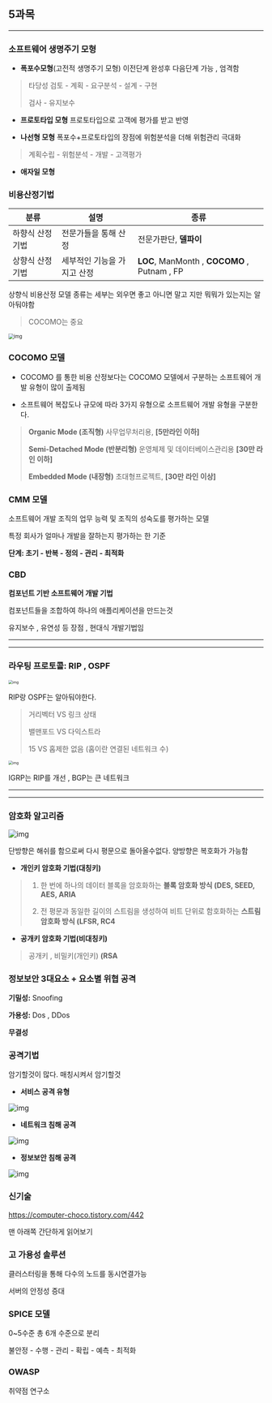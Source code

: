## 5과목

---

### 소프트웨어 생명주기 모형

+ **폭포수모형**(고전적 생명주기 모형) 이전단계 완성후 다음단계 가능 , 엄격함

> 타당성 검토 - 계획 - 요구분석 - 설계 - 구현
>
> 검사 - 유지보수

+ **프로토타입 모형** 프로토타입으로 고객에 평가를 받고 반영



+ **나선형 모형** 폭포수+프로토타입의 장점에 위험분석을 더해 위험관리 극대화

> 계획수립 - 위험분석 - 개발 - 고객평가

+ **애자일 모형**





### 비용산정기법

| 분류             | 설명                        | 종류                                         |
| ---------------- | --------------------------- | -------------------------------------------- |
| 하향식 산정 기법 | 전문가들을 통해 산정        | 전문가판단, **델파이**                       |
| 상향식 산정 기법 | 세부적인 기능을 가지고 산정 | **LOC**, ManMonth , **COCOMO** , Putnam , FP |

상향식 비용산정 모델 종류는 세부는 외우면 좋고 아니면 말고 지만 뭐뭐가 있는지는 알아둬야함

> COCOMO는 중요

<img src="https://blog.kakaocdn.net/dn/mnsWg/btraKEAq4p4/K99DxyZDpfkLXK8J626fu1/img.png" alt="img" style="zoom: 67%;" />



### COCOMO 모델

+ COCOMO 를 통한 비용 산정보다는 COCOMO 모델에서 구분하는 소프트웨어 개발 유형이 많이 출제됨

+ 소프트웨어 복잡도나 규모에 따라 3가지 유형으로 소프트웨어 개발 유형을 구분한다.

>  **Organic Mode (조직형)** 사무업무처리용, **[5만라인 이하]**
>
>  **Semi-Detached Mode (반분리형)** 운영체제 및 데이터베이스관리용 **[30만 라인 이하]**
>
> **Embedded Mode (내장형)** 초대형프로젝트, **[30만 라인 이상]**



### CMM 모델

소프트웨어 개발 조직의 업무 능력 및 조직의 성숙도를 평가하는 모델

 특정 회사가 얼마나 개발을 잘하는지 평가하는 한 기준

**단계: 초기 - 반복 - 정의 - 관리 - 최적화**



### CBD

**컴포넌트 기반 소프트웨어 개발 기법**

컴포넌트들을 조합하여 하나의 애플리케이션을 만드는것 

유지보수 , 유연성 등 장점 , 현대식 개발기법임



----

---

### 라우팅 프로토콜: RIP , OSPF

<img src="https://blog.kakaocdn.net/dn/begQBp/btraRjVUnoG/QipWbVOrGzWpCmYfghpX2K/img.png" alt="img" style="zoom:50%;" />

RIP랑 OSPF는 알아둬야한다.

> 거리벡터 VS 링크 상태
>
> 밸맨포드 VS 다익스트라
>
> 15 VS 홉제한 없음  (홉이란 연결된 네트워크 수)



<img src="https://blog.kakaocdn.net/dn/dMqkzg/btraRk8lKuY/VLeJXs521JmKKEa9d9vkQ1/img.png" alt="img" style="zoom:50%;" />

IGRP는 RIP를 개선 , BGP는 큰 네트워크 



---

---



### 암호화 알고리즘

![img](https://blog.kakaocdn.net/dn/nbIWf/btraKFMUHAM/N5hnI4ErGP7lHjTzn0mZe0/img.png)

단방향은 해쉬를 함으로써 다시 평문으로 돌아올수없다. 양방향은 복호화가 가능함



+ **개인키 암호화 기법(대칭키)**

> 1. 한 번에 하나의 데이터 블록을 암호화하는 **블록 암호화 방식 (DES, SEED, AES, ARIA** 
>
> 2. 전 평문과 동일한 길이의 스트림을 생성하여 비트 단위로 함호화하는 **스트림 암호화 방식 (LFSR, RC4**

+ **공개키 암호화 기법(비대칭키)**

> 공개키 , 비밀키(개인키)  **(RSA** 





### 정보보안 3대요소 + 요소별 위협 공격

**기밀성:** Snoofing

**가용성:** Dos , DDos

**무결성**



### 공격기법

암기할것이 많다. 매칭시켜서 암기할것

+ **서비스 공격 유형**

![img](https://blog.kakaocdn.net/dn/bk9xxf/btraSZv8e0R/gNC5POKuVXDPwpCaGeCIF0/img.png)

+ **네트워크 침해 공격**

![img](https://blog.kakaocdn.net/dn/dtBJQO/btraJyUPTZk/oNNLvQOK5k953STsR3ybc1/img.png)

+ **정보보안 침해 공격**

![img](https://blog.kakaocdn.net/dn/bXvwep/btraKFGkigS/E6hP0EHNcD1swx2sEPm8V1/img.png)



### 신기술 

https://computer-choco.tistory.com/442

맨 아래쪽 간단하게 읽어보기



### 고 가용성 솔루션

클러스터링을 통해 다수의 노드를 동시연결가능

서버의 안정성 증대





### SPICE 모델

0~5수준 총 6개 수준으로 분리

불안정 - 수행 - 관리 - 확립 - 예측 - 최적화



### OWASP

취약점 연구소
